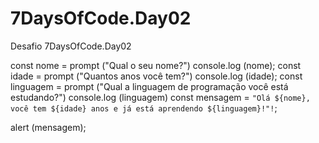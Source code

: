 # 7DaysOfCode.Day02
Desafio 7DaysOfCode.Day02

const nome = prompt ("Qual o seu nome?")
console.log (nome);
const idade = prompt ("Quantos anos você tem?")
console.log (idade);
const linguagem = prompt ("Qual a linguagem de programação você está estudando?")
console.log (linguagem)
const mensagem = `"Olá ${nome}, você tem ${idade} anos e já está aprendendo ${linguagem}!"!`;

alert (mensagem);
